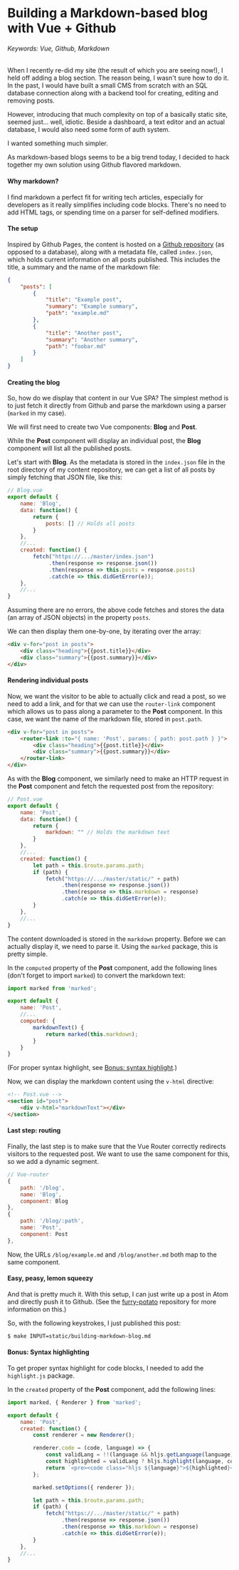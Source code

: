 # Building a Markdown-based blog with Vue + Github

###### Keywords: Vue, Github, Markdown

When I recently re-did my site (the result of which you are seeing now!), I held off adding a blog section. The reason being, I wasn't sure how to do it. In the past, I would have built a small CMS from scratch with an SQL database connection along with a backend tool for creating, editing and removing posts.

However, introducing that much complexity on top of a basically static site, seemed just... well, idiotic. Beside a dashboard, a text editor and an actual database, I would also need some form of auth system.

I wanted something much simpler.

As markdown-based blogs seems to be a big trend today, I decided to hack together my own solution using Github flavored markdown.

#### Why markdown?

I find markdown a perfect fit for writing tech articles, especially for developers as it really simplifies including code blocks. There's no need to add HTML tags, or spending time on a parser for self-defined modifiers.

#### The setup

Inspired by Github Pages, the content is hosted on a [Github repository](https://github.com/pkrll/furry-potato) (as opposed to a database), along with a metadata file, called ``index.json``, which holds current information on all posts published. This includes the title, a summary and the name of the markdown file:

```json
{
	"posts": [
		{
			"title": "Example post",
			"summary": "Example summary",
			"path": "example.md"
		},
		{
			"title": "Another post",
			"summary": "Another summary",
			"path": "foobar.md"
		}
	]
}
```

#### Creating the blog

So, how do we display that content in our Vue SPA? The simplest method is to just fetch it directly from Github and parse the markdown using a parser (``marked`` in my case).

We will first need to create two Vue components: **Blog** and **Post**.

While the **Post** component will display an individual post, the **Blog** component will list all the published posts.

Let's start with **Blog**. As the metadata is stored in the ``index.json`` file in the root directory of my content repository, we can get a list of all posts by simply fetching that JSON file, like this:

```javascript
// Blog.vue
export default {
	name: 'Blog',
	data: function() {
		return {
			posts: [] // Holds all posts
		}
	},
	//...
	created: function() {
		fetch("https://.../master/index.json")
		     .then(response => response.json())
		     .then(response => this.posts = response.posts)
		     .catch(e => this.didGetError(e));
	},
	//...
}
```

Assuming there are no errors, the above code fetches and stores the data (an array of JSON objects) in the property ``posts``.

We can then display them one-by-one, by iterating over the array:

```html
<div v-for="post in posts">
	<div class="heading">{{post.title}}</div>
	<div class="summary">{{post.summary}}</div>
</div>
```

#### Rendering individual posts

Now, we want the visitor to be able to actually click and read a post, so we need to add a link, and for that we can use the ``router-link`` component which allows us to pass along a parameter to the **Post** component. In this case, we want the name of the markdown file, stored in ``post.path``.

```html
<div v-for="post in posts">
	<router-link :to="{ name: 'Post', params: { path: post.path } }">
		<div class="heading">{{post.title}}</div>
		<div class="summary">{{post.summary}}</div>
	</router-link>
</div>
```

As with the **Blog** component, we similarly need to make an HTTP request in the **Post** component and fetch the requested post from the repository:

```javascript
// Post.vue
export default {
	name: 'Post',
	data: function() {
		return {
			markdown: "" // Holds the markdown text
		}
	},
	//...
	created: function() {
		let path = this.$route.params.path;
		if (path) {
			fetch("https://.../master/static/" + path)
			     .then(response => response.json())
			     .then(response => this.markdown = response)
			     .catch(e => this.didGetError(e));
		}
	},
	//...
}
```

The content downloaded is stored in the ``markdown`` property. Before we can actually display it, we need to parse it. Using the ``marked`` package, this is pretty simple.

In the ``computed`` property of the **Post** component, add the following lines (don't forget to import ``marked``) to convert the markdown text:

```javascript
import marked from 'marked';

export default {
	name: 'Post',
	//...
	computed: {
		markdownText() {
			return marked(this.markdown);
		}
	}
}
```

(For proper syntax highlight, see [Bonus: syntax highlight](#bonus-syntax-highlight).)

Now, we can display the markdown content using the ``v-html`` directive:

```html
<!-- Post.vue -->
<section id="post">
	<div v-html="markdownText"></div>
</section>
```

#### Last step: routing

Finally, the last step is to make sure that the Vue Router correctly redirects visitors to the requested post. We want to use the same component for this, so we add a dynamic segment.

```javascript
// Vue-router
{
	path: '/blog',
	name: 'Blog',
	component: Blog
},
{
	path: '/blog/:path',
	name: 'Post',
	component: Post
},
```

Now, the URLs ``/blog/example.md`` and ``/blog/another.md`` both map to the same component.

#### Easy, peasy, lemon squeezy

And that is pretty much it. With this setup, I can just write up a post in Atom and directly push it to Github. (See the [furry-potato](https://github.com/pkrll/furry-potato) repository for more information on this.)

So, with the following keystrokes, I just published this post:

```bash
$ make INPUT=static/building-markdown-blog.md
```

#### Bonus: Syntax highlighting

To get proper syntax highlight for code blocks, I needed to add the ``highlight.js`` package.

In the ``created`` property of the **Post** component, add the following lines:

```javascript
import marked, { Renderer } from 'marked';

export default {
	name: 'Post',
	created: function() {
		const renderer = new Renderer();

		renderer.code = (code, language) => {
			const validLang = !!(language && hljs.getLanguage(language));
			const highlighted = validLang ? hljs.highlight(language, code).value : code;
			return `<pre><code class="hljs ${language}">${highlighted}</code></pre>`;
		};

		marked.setOptions({ renderer });

		let path = this.$route.params.path;
		if (path) {
			fetch("https://.../master/static/" + path)
			     .then(response => response.json())
			     .then(response => this.markdown = response)
			     .catch(e => this.didGetError(e));
		}
	},
	//...
}
```
